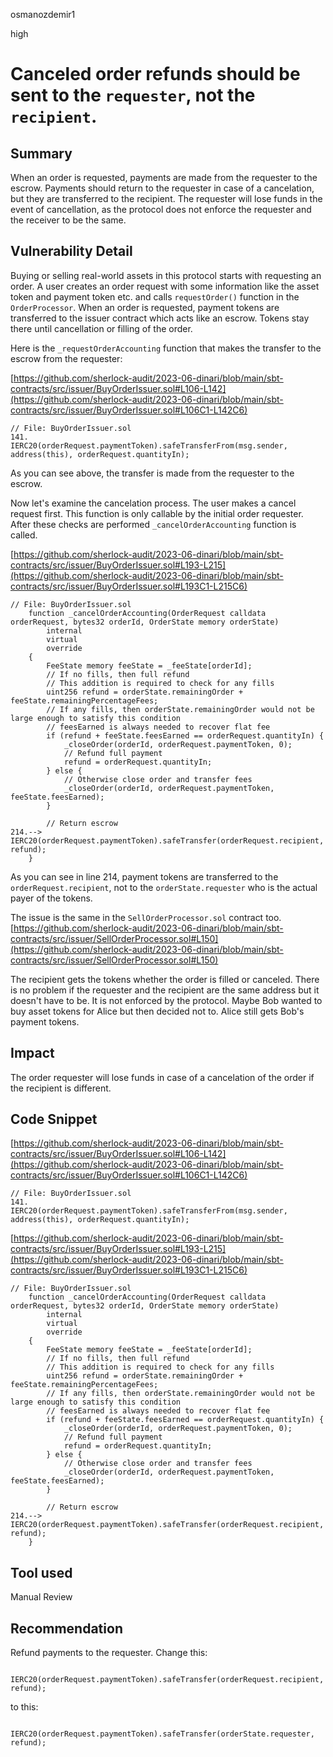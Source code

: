 osmanozdemir1

high

# Canceled order refunds should be sent to the `requester`, not the `recipient`.

## Summary
When an order is requested, payments are made from the requester to the escrow. Payments should return to the requester in case of a cancelation, but they are transferred to the recipient. The requester will lose funds in the event of cancellation, as the protocol does not enforce the requester and the receiver to be the same.

## Vulnerability Detail
Buying or selling real-world assets in this protocol starts with requesting an order. A user creates an order request with some information like the asset token and payment token etc. and calls `requestOrder()` function in the `OrderProcessor`. When an order is requested, payment tokens are transferred to the issuer contract which acts like an escrow. Tokens stay there until cancellation or filling of the order.

Here is the `_requestOrderAccounting` function that makes the transfer to the escrow from the requester:

[https://github.com/sherlock-audit/2023-06-dinari/blob/main/sbt-contracts/src/issuer/BuyOrderIssuer.sol#L106-L142](https://github.com/sherlock-audit/2023-06-dinari/blob/main/sbt-contracts/src/issuer/BuyOrderIssuer.sol#L106C1-L142C6)

```solidity
// File: BuyOrderIssuer.sol
141.     IERC20(orderRequest.paymentToken).safeTransferFrom(msg.sender, address(this), orderRequest.quantityIn);
```

As you can see above, the transfer is made from the requester to the escrow.

Now let's examine the cancelation process. The user makes a cancel request first. This function is only callable by the initial order requester. After these checks are performed `_cancelOrderAccounting` function is called.

[https://github.com/sherlock-audit/2023-06-dinari/blob/main/sbt-contracts/src/issuer/BuyOrderIssuer.sol#L193-L215](https://github.com/sherlock-audit/2023-06-dinari/blob/main/sbt-contracts/src/issuer/BuyOrderIssuer.sol#L193C1-L215C6)

```solidity
// File: BuyOrderIssuer.sol
    function _cancelOrderAccounting(OrderRequest calldata orderRequest, bytes32 orderId, OrderState memory orderState)
        internal
        virtual
        override
    {
        FeeState memory feeState = _feeState[orderId];
        // If no fills, then full refund
        // This addition is required to check for any fills
        uint256 refund = orderState.remainingOrder + feeState.remainingPercentageFees;
        // If any fills, then orderState.remainingOrder would not be large enough to satisfy this condition
        // feesEarned is always needed to recover flat fee
        if (refund + feeState.feesEarned == orderRequest.quantityIn) {
            _closeOrder(orderId, orderRequest.paymentToken, 0);
            // Refund full payment
            refund = orderRequest.quantityIn;
        } else {
            // Otherwise close order and transfer fees
            _closeOrder(orderId, orderRequest.paymentToken, feeState.feesEarned);
        }

        // Return escrow
214.--> IERC20(orderRequest.paymentToken).safeTransfer(orderRequest.recipient, refund);
    }
```

As you can see in line 214, payment tokens are transferred to the `orderRequest.recipient`, not to the `orderState.requester` who is the actual payer of the tokens.

The issue is the same in the `SellOrderProcessor.sol` contract too.  
[https://github.com/sherlock-audit/2023-06-dinari/blob/main/sbt-contracts/src/issuer/SellOrderProcessor.sol#L150](https://github.com/sherlock-audit/2023-06-dinari/blob/main/sbt-contracts/src/issuer/SellOrderProcessor.sol#L150)

The recipient gets the tokens whether the order is filled or canceled. There is no problem if the requester and the recipient are the same address but it doesn't have to be. It is not enforced by the protocol. Maybe Bob wanted to buy asset tokens for Alice but then decided not to. Alice still gets Bob's payment tokens.

## Impact
The order requester will lose funds in case of a cancelation of the order if the recipient is different.

## Code Snippet
[https://github.com/sherlock-audit/2023-06-dinari/blob/main/sbt-contracts/src/issuer/BuyOrderIssuer.sol#L106-L142](https://github.com/sherlock-audit/2023-06-dinari/blob/main/sbt-contracts/src/issuer/BuyOrderIssuer.sol#L106C1-L142C6)

```solidity
// File: BuyOrderIssuer.sol
141.     IERC20(orderRequest.paymentToken).safeTransferFrom(msg.sender, address(this), orderRequest.quantityIn);
```

[https://github.com/sherlock-audit/2023-06-dinari/blob/main/sbt-contracts/src/issuer/BuyOrderIssuer.sol#L193-L215](https://github.com/sherlock-audit/2023-06-dinari/blob/main/sbt-contracts/src/issuer/BuyOrderIssuer.sol#L193C1-L215C6)

```solidity
// File: BuyOrderIssuer.sol
    function _cancelOrderAccounting(OrderRequest calldata orderRequest, bytes32 orderId, OrderState memory orderState)
        internal
        virtual
        override
    {
        FeeState memory feeState = _feeState[orderId];
        // If no fills, then full refund
        // This addition is required to check for any fills
        uint256 refund = orderState.remainingOrder + feeState.remainingPercentageFees;
        // If any fills, then orderState.remainingOrder would not be large enough to satisfy this condition
        // feesEarned is always needed to recover flat fee
        if (refund + feeState.feesEarned == orderRequest.quantityIn) {
            _closeOrder(orderId, orderRequest.paymentToken, 0);
            // Refund full payment
            refund = orderRequest.quantityIn;
        } else {
            // Otherwise close order and transfer fees
            _closeOrder(orderId, orderRequest.paymentToken, feeState.feesEarned);
        }

        // Return escrow
214.--> IERC20(orderRequest.paymentToken).safeTransfer(orderRequest.recipient, refund);
    }
```

## Tool used

Manual Review

## Recommendation
Refund payments to the requester. Change this:

```solidity
   IERC20(orderRequest.paymentToken).safeTransfer(orderRequest.recipient, refund);
```
to this:
```solidity
   IERC20(orderRequest.paymentToken).safeTransfer(orderState.requester, refund);
```
